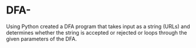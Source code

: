 # DFA-
Using Python created a DFA program that takes input as a string (URLs) and determines whether the
string is accepted or rejected or loops through the given parameters of the DFA.
